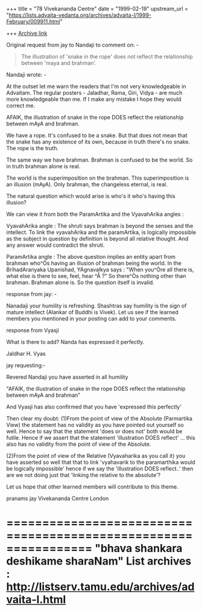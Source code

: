 +++
title = "78 Vivekananda Centre"
date = "1999-02-19"
upstream_url = "https://lists.advaita-vedanta.org/archives/advaita-l/1999-February/009911.html"

+++
[Archive link](https://lists.advaita-vedanta.org/archives/advaita-l/1999-February/009911.html)

Original request from jay to Nandaji to comment on: -


>The illustration of 'snake in the rope' does not reflect the
>relationship between  'maya and brahman'.


Nandaji wrote: -

At the outset let me warn the readers that I'm not very knowledgeable in
Advaitam. The regular posters - Jaladhar, Rama, Giri, Vidya - are much
more knowledgeable than me. If I make any mistake I hope they would
correct me.

AFAIK, the illustration of snake in the rope DOES reflect the
relationship between mAyA and brahman.

We have a rope. It's confused to be a snake. But that does not mean that
the snake has any existence of its own, because in truth there's no
snake. The rope is the truth.

The same way we have brahman. Brahman is confused to be the world. So in
truth brahman alone is real.

The world is the superimposition on the brahman. This superimposition is
an illusion (mAyA). Only brahman, the changeless eternal, is real.

The natural question which would arise is who's it who's having this
illusion?

We can view it from both the ParamArtika and the VyavahArika angles :

VyavahArika angle :
The shruti says brahman is beyond the senses and the intellect. To link
the vyavahArika and the paramArtika, is logically impossible as the
subject in question by definition is beyond all relative thought. And
any answer would contradict the shruti.

ParamArtika angle :
The above question implies an entity apart from brahman who^Òs having an
illusion of brahman being the world. In the BrihadAranyaka Upanishad,
YAgnavalkya says : "When you^Òre all there is, what else is there to see,
feel, hear ^Å ?" So there^Òs nothing other than brahman. Brahman alone is.
So the question itself  is invalid.


response from jay: -

 Nanadaji your humility is refreshing. Shashtras say humility is the sign of
 mature intellect (Alankar of Buddhi is Vivek). Let us see if the learned
 members you mentioned in your posting can add to your comments.

response from Vyasji

What is there to add?  Nanda has expressed it perfectly.


Jaldhar H. Vyas <jaldhar at braincells.com>

jay requesting:-

Revered Nandaji you have asserted in all humility

"AFAIK, the illustration of snake in the rope DOES reflect the
relationship between mAyA and brahman"

And Vyasji has also confirmed that you have 'expressed this perfectly'

Then clear my doubt:
(1)From the point of view of the Absolute (Parmartika View) the statement
has no validity as you have pointed out yourself so well. Hence to say  that
the statement 'does or does not' both would be futile. Hence if we assert
that the statement 'illustration DOES reflect' ... this also has no validity
from the point of view of the Absolute.

(2)From the point of view of the Relative (Vyavaharika as you call it) you
have asserted so well that that to link 'vyahavarik to the paramarthika
would be logically impossible'
hence if we say the 'illustration DOES reflect..' then are we not doing just
that 'linking the relative to the absolute'?

Let us hope that other learned members will contribute to this theme.

pranams
jay
Vivekananda Centre London

================================================================
"bhava shankara deshikame sharaNam"
List archives : http://listserv.tamu.edu/archives/advaita-l.html
================================================================


